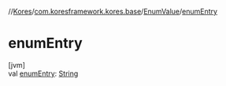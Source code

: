 //[Kores](../../../index.md)/[com.koresframework.kores.base](../index.md)/[EnumValue](index.md)/[enumEntry](enum-entry.md)

# enumEntry

[jvm]\
val [enumEntry](enum-entry.md): [String](https://kotlinlang.org/api/latest/jvm/stdlib/kotlin/-string/index.html)
